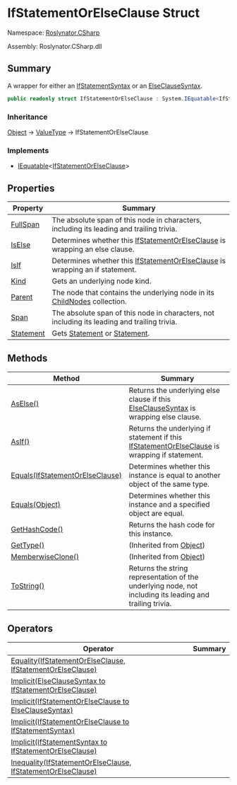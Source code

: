 # IfStatementOrElseClause Struct

Namespace: [Roslynator.CSharp](../README.md)

Assembly: Roslynator\.CSharp\.dll

## Summary

A wrapper for either an [IfStatementSyntax](https://docs.microsoft.com/en-us/dotnet/api/microsoft.codeanalysis.csharp.syntax.ifstatementsyntax) or an [ElseClauseSyntax](https://docs.microsoft.com/en-us/dotnet/api/microsoft.codeanalysis.csharp.syntax.elseclausesyntax)\.

```csharp
public readonly struct IfStatementOrElseClause : System.IEquatable<IfStatementOrElseClause>
```

### Inheritance

[Object](https://docs.microsoft.com/en-us/dotnet/api/system.object) &#x2192; [ValueType](https://docs.microsoft.com/en-us/dotnet/api/system.valuetype) &#x2192; IfStatementOrElseClause

### Implements

* [IEquatable](https://docs.microsoft.com/en-us/dotnet/api/system.iequatable-1)\<[IfStatementOrElseClause](./README.md)>

## Properties

| Property | Summary |
| -------- | ------- |
| [FullSpan](FullSpan/README.md) | The absolute span of this node in characters, including its leading and trailing trivia\. |
| [IsElse](IsElse/README.md) | Determines whether this [IfStatementOrElseClause](./README.md) is wrapping an else clause\. |
| [IsIf](IsIf/README.md) | Determines whether this [IfStatementOrElseClause](./README.md) is wrapping an if statement\. |
| [Kind](Kind/README.md) | Gets an underlying node kind\. |
| [Parent](Parent/README.md) | The node that contains the underlying node in its [ChildNodes](https://docs.microsoft.com/en-us/dotnet/api/microsoft.codeanalysis.syntaxnode.childnodes) collection\. |
| [Span](Span/README.md) | The absolute span of this node in characters, not including its leading and trailing trivia\. |
| [Statement](Statement/README.md) | Gets [Statement](https://docs.microsoft.com/en-us/dotnet/api/microsoft.codeanalysis.csharp.syntax.ifstatementsyntax.statement) or [Statement](https://docs.microsoft.com/en-us/dotnet/api/microsoft.codeanalysis.csharp.syntax.elseclausesyntax.statement)\. |

## Methods

| Method | Summary |
| ------ | ------- |
| [AsElse()](AsElse/README.md) | Returns the underlying else clause if this [ElseClauseSyntax](https://docs.microsoft.com/en-us/dotnet/api/microsoft.codeanalysis.csharp.syntax.elseclausesyntax) is wrapping else clause\. |
| [AsIf()](AsIf/README.md) | Returns the underlying if statement if this [IfStatementOrElseClause](./README.md) is wrapping if statement\. |
| [Equals(IfStatementOrElseClause)](Equals/README.md) | Determines whether this instance is equal to another object of the same type\. |
| [Equals(Object)](Equals/README.md) | Determines whether this instance and a specified object are equal\. |
| [GetHashCode()](GetHashCode/README.md) | Returns the hash code for this instance\. |
| [GetType()](https://docs.microsoft.com/en-us/dotnet/api/system.object.gettype) |  \(Inherited from [Object](https://docs.microsoft.com/en-us/dotnet/api/system.object)\) |
| [MemberwiseClone()](https://docs.microsoft.com/en-us/dotnet/api/system.object.memberwiseclone) |  \(Inherited from [Object](https://docs.microsoft.com/en-us/dotnet/api/system.object)\) |
| [ToString()](ToString/README.md) | Returns the string representation of the underlying node, not including its leading and trailing trivia\. |

## Operators

| Operator | Summary |
| -------- | ------- |
| [Equality(IfStatementOrElseClause, IfStatementOrElseClause)](op_Equality/README.md) | |
| [Implicit(ElseClauseSyntax to IfStatementOrElseClause)](op_Implicit/README.md) | |
| [Implicit(IfStatementOrElseClause to ElseClauseSyntax)](op_Implicit/README.md) | |
| [Implicit(IfStatementOrElseClause to IfStatementSyntax)](op_Implicit/README.md) | |
| [Implicit(IfStatementSyntax to IfStatementOrElseClause)](op_Implicit/README.md) | |
| [Inequality(IfStatementOrElseClause, IfStatementOrElseClause)](op_Inequality/README.md) | |


